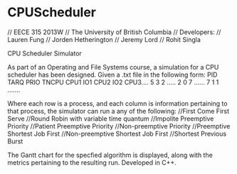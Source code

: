 CPUScheduler
============

// EECE 315 2013W
// The University of British Columbia
// Developers:
// Lauren Fung
// Jorden Hetherington
// Jeremy Lord
// Rohit Singla

CPU Scheduler Simulator

As part of an Operating and File Systems course, a simulation for a CPU scheduler has been designed.
Given a .txt file in the following form:
PID TARQ  PRIO  TNCPU CPU1  IO1 CPU2  IO2 CPU3.... 
5   3     2     .....
2   0     7     ......
7   1     1     .......

Where each row is a process, and each column is information pertaining to that process, the simulator can run a any of the following:
//First Come First Serve
//Round Robin with variable time quantum
//Impolite Preemptive Priority
//Patient Preemptive Priority
//Non-preemptive Priority
//Preemptive Shortest Job First 
//Non-preemptive Shortest Job First
//Shortest Previous Burst

The Gantt chart for the specfied algorithm is displayed, along with the metrics pertaining to the resulting run.
Developed in C++. 
